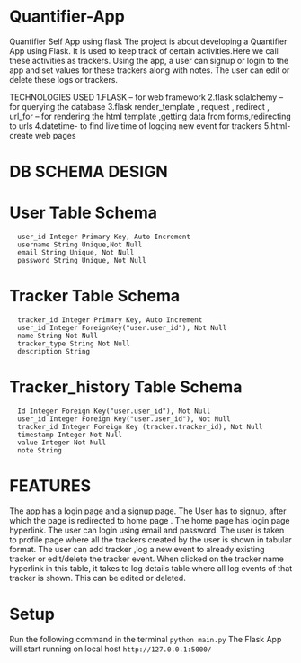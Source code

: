 # Quantifier-App
Quantifier Self App using flask
The project is about developing a Quantifier App using Flask. It is used to keep track of certain
activities.Here we call these activities as trackers. Using the app, a user can signup or login to the app and set
values for these trackers along with notes. The user can edit or delete these logs or trackers.

TECHNOLOGIES USED
1.FLASK – for web framework
2.flask sqlalchemy – for querying the database
3.flask render_template , request , redirect , url_for – for rendering the html template ,getting data from
forms,redirecting to urls
4.datetime- to find live time of logging new event for trackers
5.html- create web pages

# DB SCHEMA DESIGN

# User Table Schema
      user_id Integer Primary Key, Auto Increment
      username String Unique,Not Null
      email String Unique, Not Null
      password String Unique, Not Null
# Tracker Table Schema
      tracker_id Integer Primary Key, Auto Increment
      user_id Integer ForeignKey("user.user_id"), Not Null
      name String Not Null
      tracker_type String Not Null
      description String
# Tracker_history Table Schema
      Id Integer Foreign Key("user.user_id"), Not Null
      user_id Integer Foreign Key("user.user_id"), Not Null
      tracker_id Integer Foreign Key (tracker.tracker_id), Not Null
      timestamp Integer Not Null
      value Integer Not Null
      note String
      
# FEATURES
The app has a login page and a signup page. The User has to signup, after which
the page is redirected to home page . The home page has login page hyperlink. The
user can login using email and password. The user is taken to profile page where
all the trackers created by the user is shown in tabular format. The user can add
tracker ,log a new event to already existing tracker or edit/delete the tracker
event. When clicked on the tracker name hyperlink in this table, it takes to log
details table where all log events of that tracker is shown. This can be edited or
deleted.

# Setup
Run the following command in the terminal
      ```python main.py```
The Flask App will start running on local host ```http://127.0.0.1:5000/``` 


